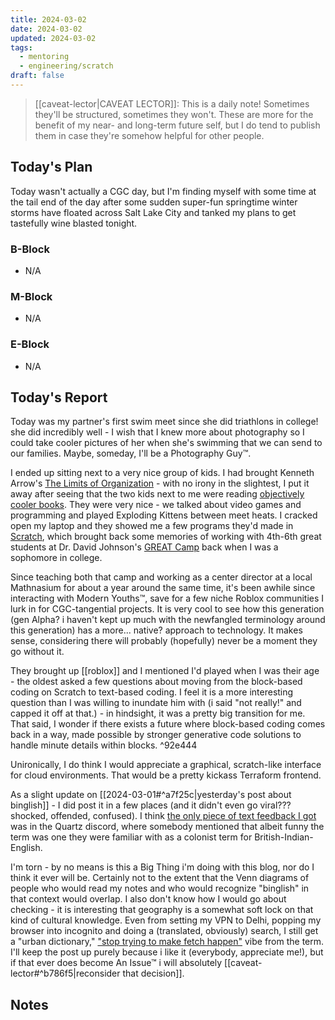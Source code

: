 ```yaml
---
title: 2024-03-02
date: 2024-03-02
updated: 2024-03-02
tags:
  - mentoring
  - engineering/scratch
draft: false
---
```


> [[caveat-lector|CAVEAT LECTOR]]: This is a daily note! Sometimes they'll be structured, sometimes they won't. These are more for the benefit of my near- and long-term future self, but I do tend to publish them in case they're somehow helpful for other people.

## Today's Plan

Today wasn't actually a CGC day, but I'm finding myself with some time at the tail end of the day after some sudden super-fun springtime winter storms have floated across Salt Lake City and tanked my plans to get tastefully wine blasted tonight.

### B-Block

- N/A

### M-Block

- N/A

### E-Block

- N/A

## Today's Report

Today was my partner's first swim meet since she did triathlons in college! she did incredibly well - I wish that I knew more about photography so I could take cooler pictures of her when she's swimming that we can send to our families. Maybe, someday, I'll be a Photography Guy™.

I ended up sitting next to a very nice group of kids. I had brought Kenneth Arrow's [The Limits of Organization](https://www.amazon.com/Limits-Organization-Lectures-Public-Analysis/dp/0393093239) - with no irony in the slightest, I put it away after seeing that the two kids next to me were reading [objectively cooler books](https://arc.net/split/A1DCF384-F903-4877-AD5A-63D7F9303E20). They were very nice - we talked about video games and programming and played Exploding Kittens between meet heats. I cracked open my laptop and they showed me a few programs they'd made in [Scratch](https://scratch.mit.edu/), which brought back some memories of working with 4th-6th great students at Dr. David Johnson's [GREAT Camp](https://users.cs.utah.edu/~dejohnso/GREAT/People.shtml) back when I was a sophomore in college.

Since teaching both that camp and working as a center director at a local Mathnasium for about a year around the same time, it's been awhile since interacting with Modern Youths™, save for a few niche Roblox communities I lurk in for CGC-tangential projects. It is very cool to see how this generation (gen Alpha? i haven't kept up much with the newfangled terminology around this generation) has a more... native? approach to technology. It makes sense, considering there will probably (hopefully) never be a moment they go without it.

They brought up [[roblox]] and I mentioned I'd played when I was their age - the oldest asked a few questions about moving from the block-based coding on Scratch to text-based coding. I feel it is a more interesting question than I was willing to inundate him with (i said "not really!" and capped it off at that.) - in hindsight, it was a pretty big transition for me. That said, I wonder if there exists a future where block-based coding comes back in a way, made possible by stronger generative code solutions to handle minute details within blocks. ^92e444

Unironically, I do think I would appreciate a graphical, scratch-like interface for cloud environments. That would be a pretty kickass Terraform frontend.

As a slight update on [[2024-03-01#^a7f25c|yesterday's post about binglish]] - I did post it in a few places (and it didn't even go viral??? shocked, offended, confused). I think [the only piece of text feedback I got](https://discord.com/channels/927628110009098281/927628110009098284/1213538557554196533) was in the Quartz discord, where somebody mentioned that albeit funny the term was one they were familiar with as a colonist term for British-Indian-English.

I'm torn - by no means is this a Big Thing i'm doing with this blog, nor do I think it ever will be. Certainly not to the extent that the Venn diagrams of people who would read my notes and who would recognize "binglish" in that context would overlap. I also don't know how I would go about checking - it is interesting that geography is a somewhat soft lock on that kind of cultural knowledge. Even from setting my VPN to Delhi, popping my browser into incognito and doing a (translated, obviously) search, I still get a "urban dictionary," ["stop trying to make fetch happen"](https://www.youtube.com/watch?v=Pubd-spHN-0) vibe from the term. I'll keep the post up purely because i like it (everybody, appreciate me!), but if that ever does become An Issue™ i will absolutely [[caveat-lector#^b786f5|reconsider that decision]]. 
## Notes
